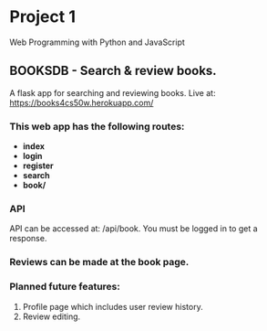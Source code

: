 # Project 1

Web Programming with Python and JavaScript


## BOOKSDB - Search & review books.
A flask app for searching and reviewing books. Live at: https://books4cs50w.herokuapp.com/

### This web app has the following routes:
- **index**
- **login**
- **register**
- **search**
- **book/<id>**

### API
API can be accessed at: /api/book<isbn>. You must be logged in to get a response.


### Reviews can be made at the **book** page.


### Planned future features:
1. Profile page which includes user review history.
2. Review editing.
